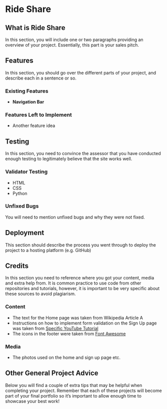 # Ride Share

## What is Ride Share
In this section, you will include one or two paragraphs providing an overview of your project. Essentially, this part is your sales pitch.

## Features 

In this section, you should go over the different parts of your project, and describe each in a sentence or so. 
### Existing Features

- __Navigation Bar__

### Features Left to Implement

- Another feature idea

## Testing 

In this section, you need to convince the assessor that you have conducted enough testing to legitimately believe that the site works well. 

### Validator Testing 

- HTML
- CSS
- Python 

### Unfixed Bugs

You will need to mention unfixed bugs and why they were not fixed.

## Deployment

This section should describe the process you went through to deploy the project to a hosting platform (e.g. GitHub) 

## Credits 

In this section you need to reference where you got your content, media and extra help from. It is common practice to use code from other repositories and tutorials, however, it is important to be very specific about these sources to avoid plagiarism. 

### Content 

- The text for the Home page was taken from Wikipedia Article A
- Instructions on how to implement form validation on the Sign Up page was taken from [Specific YouTube Tutorial](https://www.youtube.com/)
- The icons in the footer were taken from [Font Awesome](https://fontawesome.com/)

### Media

- The photos used on the home and sign up page etc.

## Other General Project Advice

Below you will find a couple of extra tips that may be helpful when completing your project. Remember that each of these projects will become part of your final portfolio so it’s important to allow enough time to showcase your best work! 
